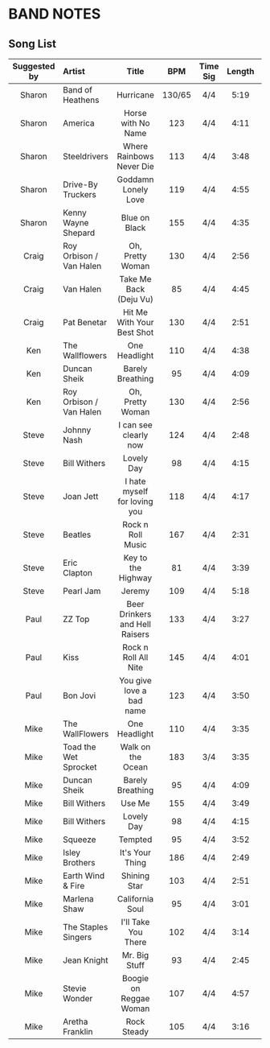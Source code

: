 # BAND NOTES

## Song List

| Suggested by | Artist                  |             Title              |  BPM   | Time Sig | Length |  Key  | Downloaded? | Charted? | Stems? |
| :----------: | :---------------------- | :----------------------------: | :----: | :------: | :----: | :---: | :---------: | :------: | :----: |
|    Sharon    | Band of Heathens        |           Hurricane            | 130/65 |   4/4    |  5:19  |       |     Yes     |    No    |   No   |
|    Sharon    | America                 |       Horse with No Name       |  123   |   4/4    |  4:11  |       |     Yes     |    No    |   No   |
|    Sharon    | Steeldrivers            |    Where Rainbows Never Die    |  113   |   4/4    |  3:48  |       |     Yes     |    No    |   No   |
|    Sharon    | Drive-By Truckers       |      Goddamn Lonely Love       |  119   |   4/4    |  4:55  |       |     Yes     |    No    |   No   |
|    Sharon    | Kenny Wayne Shepard     |         Blue on Black          |  155   |   4/4    |  4:35  |       |     Yes     |    No    |   No   |
|    Craig     | Roy Orbison / Van Halen |        Oh, Pretty Woman        |  130   |   4/4    |  2:56  |       |     Yes     |    No    |   No   |
|    Craig     | Van Halen               |     Take Me Back (Deju Vu)     |   85   |   4/4    |  4:45  |       |     Yes     |    No    |   No   |
|    Craig     | Pat Benetar             |   Hit Me With Your Best Shot   |  130   |   4/4    |  2:51  |       |     Yes     |    No    |   No   |
|     Ken      | The Wallflowers         |         One Headlight          |  110   |   4/4    |  4:38  |       |     Yes     |    No    |   No   |
|     Ken      | Duncan Sheik            |        Barely Breathing        |   95   |   4/4    |  4:09  |       |     Yes     |    No    |   No   |
|     Ken      | Roy Orbison / Van Halen |        Oh, Pretty Woman        |  130   |   4/4    |  2:56  |       |     Yes     |    No    |   No   |
|    Steve     | Johnny Nash             |     I can see clearly now      |  124   |   4/4    |  2:48  |       |     Yes     |    No    |   No   |
|    Steve     | Bill Withers            |           Lovely Day           |   98   |   4/4    |  4:15  |       |     Yes     |    No    |   No   |
|    Steve     | Joan Jett               |  I hate myself for loving you  |  118   |   4/4    |  4:17  |       |     Yes     |    No    |   No   |
|    Steve     | Beatles                 |       Rock n Roll Music        |  167   |   4/4    |  2:31  |       |     Yes     |    No    |   No   |
|    Steve     | Eric Clapton            |       Key to the Highway       |   81   |   4/4    |  3:39  |       |     Yes     |    No    |   No   |
|    Steve     | Pearl Jam               |             Jeremy             |  109   |   4/4    |  5:18  |       |     Yes     |    No    |   No   |
|     Paul     | ZZ Top                  | Beer Drinkers and Hell Raisers |  133   |   4/4    |  3:27  |       |     Yes     |    No    |   No   |
|     Paul     | Kiss                    |      Rock n Roll All Nite      |  145   |   4/4    |  4:01  |       |     Yes     |    No    |   No   |
|     Paul     | Bon Jovi                |    You give love a bad name    |  123   |   4/4    |  3:50  |       |     Yes     |    No    |   No   |
|     Mike     | The WallFlowers         |         One Headlight          |  110   |   4/4    |  3:35  |       |     Yes     |    No    |   No   |
|     Mike     | Toad the Wet Sprocket   |       Walk on the Ocean        |  183   |   3/4    |  3:35  |       |     Yes     |    No    |   No   |
|     Mike     | Duncan Sheik            |        Barely Breathing        |   95   |   4/4    |  4:09  |       |     Yes     |    No    |   No   |
|     Mike     | Bill Withers            |             Use Me             |  155   |   4/4    |  3:49  |       |     Yes     |    No    |   No   |
|     Mike     | Bill Withers            |           Lovely Day           |   98   |   4/4    |  4:15  |       |     Yes     |    No    |   No   |
|     Mike     | Squeeze                 |            Tempted             |   95   |   4/4    |  3:52  |       |     Yes     |    No    |   No   |
|     Mike     | Isley Brothers          |        It's Your Thing         |  186   |   4/4    |  2:49  |       |     Yes     |    No    |   No   |
|     Mike     | Earth Wind & Fire       |          Shining Star          |  103   |   4/4    |  2:51  |       |     Yes     |    No    |   No   |
|     Mike     | Marlena Shaw            |        California Soul         |   95   |   4/4    |  3:01  |       |     Yes     |    No    |   No   |
|     Mike     | The Staples Singers     |      I'll Take You There       |  102   |   4/4    |  3:14  |       |     Yes     |    No    |   No   |
|     Mike     | Jean Knight             |         Mr. Big Stuff          |   93   |   4/4    |  2:45  |       |     Yes     |    No    |   No   |
|     Mike     | Stevie Wonder           |     Boogie on Reggae Woman     |  107   |   4/4    |  4:57  |       |     Yes     |    No    |   No   |
|     Mike     | Aretha Franklin         |          Rock Steady           |  105   |   4/4    |  3:16  |       |     Yes     |    No    |   No   |
